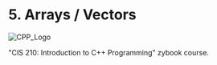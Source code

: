 # 5. Arrays / Vectors

![CPP_Logo](https://user-images.githubusercontent.com/67083470/161074442-d2cb85e2-dbac-4e3e-9e86-1f1fc47adeda.png)

"CIS 210: Introduction to C++ Programming" zybook course.
